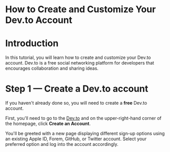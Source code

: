 # How to Create and Customize Your Dev.to Account

# Introduction
In this tutorial, you will learn how to create and customize your Dev.to account. Dev.to is a free social networking platform for developers that encourages collaboration and sharing ideas.

# Step 1 — Create a Dev.to account
If you haven't already done so, you will need to create a **free** Dev.to account.

First, you'll need to go to the [Dev.to](dev.to) and on the upper-right-hand corner of the homepage, click **Create an Account**. 

You'll be greeted with a new page displaying different sign-up options using an existing Apple ID, Forem, GitHub, or Twitter account. Select your preferred option and log into the account accordingly.